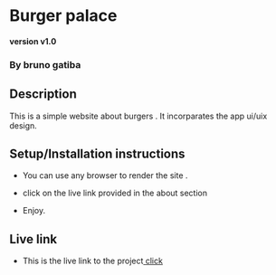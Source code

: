 # Burger palace 

#### version v1.0

### By bruno gatiba 

## Description  
This is a simple website about burgers . It incorparates the app ui/uix design.

## Setup/Installation instructions 
* You can use any browser to render the site .

* click on the live link provided in the about section 
* Enjoy.

## Live link 
* This is the live link to the project<a href=""> click </a>
